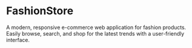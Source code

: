 # **FashionStore**

A modern, responsive e-commerce web application for fashion products.
Easily browse, search, and shop for the latest trends with a user-friendly interface.
